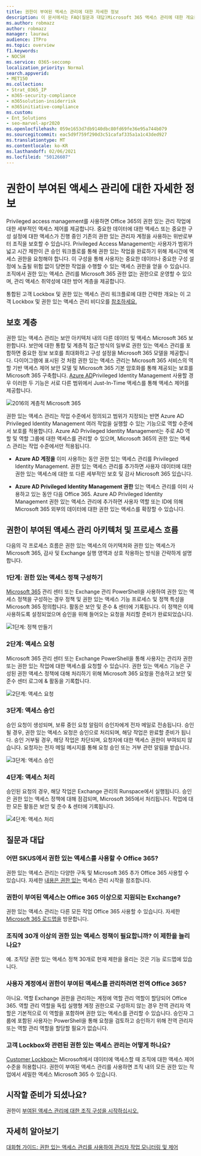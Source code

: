 ```yaml
---
title: 권한이 부여된 액세스 관리에 대한 자세한 정보
description: 이 문서에서는 FAQ(질문과 대답)Microsoft 365 액세스 관리에 대한 개요를 제공합니다.
ms.author: robmazz
author: robmazz
manager: laurawi
audience: ITPro
ms.topic: overview
f1.keywords:
- NOCSH
ms.service: O365-seccomp
localization_priority: Normal
search.appverid:
- MET150
ms.collection:
- Strat_O365_IP
- m365-security-compliance
- m365solution-insiderrisk
- m365initiative-compliance
ms.custom:
- Ent_Solutions
- seo-marvel-apr2020
ms.openlocfilehash: 059e1653d7db9140dbc80fd69fe36e95a744b079
ms.sourcegitcommit: eac5d9f759f290d3c51cafaf335a1a1c43ded927
ms.translationtype: MT
ms.contentlocale: ko-KR
ms.lasthandoff: 02/06/2021
ms.locfileid: "50126607"
---
```

# <a name="learn-about-privileged-access-management"></a>권한이 부여된 액세스 관리에 대한 자세한 정보

Privileged access management를 사용하면 Office 365의 권한 있는 관리 작업에 대한 세부적인 액세스 제어를 제공합니다. 중요한 데이터에 대한 액세스 또는 중요한 구성 설정에 대한 액세스가 진행 중인 기존의 권한 있는 관리자 계정을 사용하는 위반로부터 조직을 보호할 수 있습니다. Privileged Access Management는 사용자가 범위가 넓고 시간 제한이 큰 승인 워크플로를 통해 권한 있는 작업을 완료하기 위해 제시간에 액세스 권한을 요청해야 합니다. 이 구성을 통해 사용자는 중요한 데이터나 중요한 구성 설정에 노출될 위험 없이 당면한 작업을 수행할 수 있는 액세스 권한을 얻을 수 있습니다. 조직에서 권한 있는 액세스 관리를 Microsoft 365 권한 없는 권한으로 운영할 수 있으며, 관리 액세스 취약성에 대한 방어 계층을 제공합니다.

통합된 고객 Lockbox 및 권한 있는 액세스 관리 워크플로에 대한 간략한 개요는 이 고객 Lockbox 및 권한 있는 액세스 관리 비디오를 [참조하세요.](https://go.microsoft.com/fwlink/?linkid=2066800)

## <a name="layers-of-protection"></a>보호 계층

권한 있는 액세스 관리는 보안 아키텍처 내의 다른 데이터 및 액세스 Microsoft 365 보완합니다. 보안에 대한 통합 및 계층적 접근 방식의 일부로 권한 있는 액세스 관리를 포함하면 중요한 정보 보호를 최대화하고 구성 설정을 Microsoft 365 모델을 제공합니다. 다이어그램에 표시된 것 처럼 권한 있는 액세스 관리는 Microsoft 365 서비스의 역할 기반 액세스 제어 보안 모델 및 Microsoft 365 기본 암호화를 통해 제공되는 보호를 Microsoft 365 구축합니다. [Azure AD](/azure/active-directory/active-directory-privileged-identity-management-configure)Privileged Identity Management 사용할 경우 이러한 두 기능은 서로 다른 범위에서 Just-In-Time 액세스를 통해 액세스 제어를 제공합니다.

![2016의 계층적 Microsoft 365](../media/pam-layered-protection.png)

권한 있는 액세스 관리는 작업  수준에서 정의되고 범위가 지정되는 반면 Azure  AD Privileged Identity Management 여러 작업을 실행할 수 있는 기능으로 역할 수준에서 보호를 적용합니다. Azure AD Privileged Identity Management는 주로 AD 역할 및 역할 그룹에 대한 액세스를 관리할 수 있으며, Microsoft 365의 권한 있는 액세스 관리는 작업 수준에서만 적용됩니다.

- **Azure AD 계정을** 이미 사용하는 동안 권한 있는 액세스 관리를 Privileged Identity Management. 권한 있는 액세스 관리를 추가하면 사용자 데이터에 대한 권한 있는 액세스에 대한 또 다른 세부적인 보호 및 감사 Microsoft 365 있습니다.

- **Azure AD Privileged Identity Management 권한** 있는 액세스 관리를 이미 사용하고 있는 동안 다음 Office 365.  Azure AD Privileged Identity Management 권한 있는 액세스 관리에 추가하면 사용자 역할 또는 ID에 의해 Microsoft 365 외부의 데이터에 대한 권한 있는 액세스를 확장할 수 있습니다.  

## <a name="privileged-access-management-architecture-and-process-flow"></a>권한이 부여된 액세스 관리 아키텍처 및 프로세스 흐름

다음의 각 프로세스 흐름은 권한 있는 액세스의 아키텍처와 권한 있는 액세스가 Microsoft 365, 감사 및 Exchange 실행 영역과 상호 작용하는 방식을 간략하게 설명합니다.

### <a name="step-1-configure-a-privileged-access-policy"></a>1단계: 권한 있는 액세스 정책 구성하기

[Microsoft 365](https://admin.microsoft.com) 관리 센터 또는 Exchange 관리 PowerShell을 사용하여 권한 있는 액세스 정책을 구성하는 경우 정책 및 권한 있는 액세스 기능 프로세스 및 정책 특성을 Microsoft 365 정의합니다. 활동은 보안 및 준수 &amp; 센터에 기록됩니다. 이 정책은 이제 사용하도록 설정되었으며 승인을 위해 들어오는 요청을 처리할 준비가 완료되었습니다.

![1단계: 정책 만들기](../media/pam-step1-policy-creation.jpg)

### <a name="step-2-access-request"></a>2단계: 액세스 요청

Microsoft 365 [](https://admin.microsoft.com) 관리 센터 또는 Exchange PowerShell을 통해 사용자는 관리자 권한 또는 권한 있는 작업에 대한 액세스를 요청할 수 있습니다. 권한 있는 액세스 기능은 구성된 권한 액세스 정책에 대해 처리하기 위해 Microsoft 365 요청을 전송하고 보안 및 준수 센터 로그에 &amp; 활동을 기록합니다.

![2단계: 액세스 요청](../media/pam-step2-access-request.jpg)

### <a name="step-3-access-approval"></a>3단계: 액세스 승인

승인 요청이 생성되며, 보류 중인 요청 알림이 승인자에게 전자 메일로 전송됩니다. 승인될 경우, 권한 있는 액세스 요청은 승인으로 처리되며, 해당 작업은 완료할 준비가 됩니다. 승인 거부될 경우, 해당 작업은 차단되며, 요청자에 대한 액세스 권한이 부여되지 않습니다. 요청자는 전자 메일 메시지를 통해 요청 승인 또는 거부 관련 알림을 받습니다.

![3단계: 액세스 승인](../media/pam-step3-access-approval.jpg)

### <a name="step-4-access-processing"></a>4단계: 액세스 처리

승인된 요청의 경우, 해당 작업은 Exchange 관리의 Runspace에서 실행됩니다. 승인은 권한 있는 액세스 정책에 대해 점검되며, Microsoft 365에서 처리됩니다. 작업에 대한 모든 활동은 보안 및 준수 &amp; 센터에 기록됩니다.

![4단계: 액세스 처리](../media/pam-step4-access-processing.jpg)

## <a name="frequently-asked-questions"></a>질문과 대답

### <a name="what-skus-can-use-privileged-access-in-office-365"></a>어떤 SKUS에서 권한 있는 액세스를 사용할 수 Office 365?

권한 있는 액세스 관리는 다양한 구독 및 Microsoft 365 추가 Office 365 사용할 수 있습니다. 자세한 [내용은 권한 있는](privileged-access-management-configuration.md) 액세스 관리 시작을 참조합니다.

### <a name="when-will-privileged-access-support-office-365-workloads-beyond-exchange"></a>권한이 부여된 액세스는 Office 365 이상으로 지원되는 Exchange?

권한 있는 액세스 관리는 다른 모든 작업 Office 365 사용할 수 있습니다. 자세한 [Microsoft 365 로드맵을](https://www.microsoft.com/microsoft-365/roadmap) 방문합니다.

### <a name="my-organization-needs-more-than-30-privileged-access-policies-will-this-limit-be-increased"></a>조직에 30개 이상의 권한 있는 액세스 정책이 필요합니까? 이 제한을 늘리나요?

예. 조직당 권한 있는 액세스 정책 30개로 현재 제한을 올리는 것은 기능 로드맵에 있습니다.

### <a name="do-i-need-to-be-a-global-admin-to-manage-privileged-access-in-office-365"></a>사용자 계정에서 권한이 부여된 액세스를 관리하려면 전역 Office 365?

아니요. 역할 Exchange 권한을 관리하는 계정에 역할 관리 역할이 할당되어 Office 365. 역할 관리 역할을 독립 실행형 계정 권한으로 구성하지 않는 경우 전역 관리자 역할은 기본적으로 이 역할을 포함하며 권한 있는 액세스를 관리할 수 있습니다. 승인자 그룹에 포함된 사용자는 PowerShell을 통해 요청을 검토하고 승인하기 위해 전역 관리자 또는 역할 관리 역할을 할당할 필요가 없습니다.

### <a name="how-is-privileged-access-management-related-to-customer-lockbox"></a>고객 Lockbox와 관련된 권한 있는 액세스 관리는 어떻게 하나요?

[Customer Lockbox는](/office365/admin/manage/customer-lockbox-requests) Microsoft에서 데이터에 액세스할 때 조직에 대한 액세스 제어 수준을 허용합니다. 권한이 부여된 액세스 관리를 사용하면 조직 내의 모든 권한 있는 작업에서 세밀한 액세스 Microsoft 365 수 있습니다.

## <a name="ready-to-get-started"></a>시작할 준비가 되셨나요?

권한이 [부여된 액세스 관리에 대한 조직 구성을 시작하십시오.](privileged-access-management-configuration.md)

## <a name="learn-more"></a>자세히 알아보기

[대화형 가이드: 권한 있는 액세스 관리를 사용하여 관리자 작업 모니터링 및 제어](https://content.cloudguides.com/guides/Privileged%20Access%20Management)
